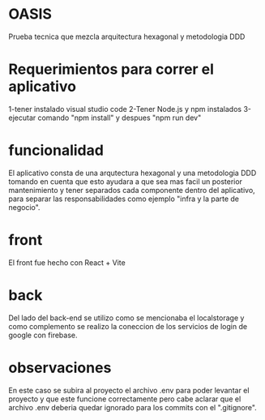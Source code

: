 # OASIS
Prueba tecnica que mezcla arquitectura hexagonal y metodologia DDD

# Requerimientos para correr el aplicativo
1-tener instalado visual studio code
2-Tener Node.js y npm instalados
3-ejecutar comando "npm install" y despues "npm run dev"

# funcionalidad
El aplicativo consta de una arqutectura hexagonal y una metodologia DDD
tomando en cuenta que esto ayudara a que sea mas facil un posterior mantenimiento y tener separados cada componente dentro del aplicativo, para separar las responsabilidades como ejemplo "infra y la parte de negocio".

# front
El front fue hecho con  React + Vite 

# back 

Del lado del back-end se utilizo como se mencionaba el localstorage y como complemento se realizo la coneccion de los servicios de login de google con firebase.


# observaciones 
En este caso se subira al proyecto el archivo .env para poder levantar el proyecto y que este funcione correctamente pero cabe aclarar que el archivo .env deberia quedar ignorado para los commits con el ".gitignore".
